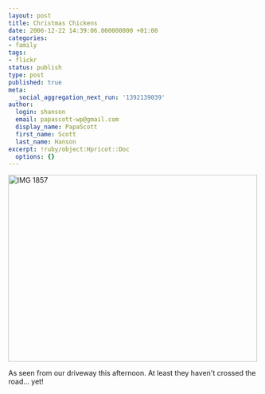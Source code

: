 ```yaml
---
layout: post
title: Christmas Chickens
date: 2006-12-22 14:39:06.000000000 +01:00
categories:
- family
tags:
- flickr
status: publish
type: post
published: true
meta:
  _social_aggregation_next_run: '1392139039'
author:
  login: shanson
  email: papascott-wp@gmail.com
  display_name: PapaScott
  first_name: Scott
  last_name: Hanson
excerpt: !ruby/object:Hpricot::Doc
  options: {}
---
```

<p><a href="http://www.flickr.com/photos/papascott/330022609/" title="Photo Sharing"><img src="http://farm1.static.flickr.com/132/330022609_d9e7b90d42.jpg" width="500" height="375" alt="IMG 1857" /></a></p>
<p>As seen from our driveway this afternoon. At least they haven't crossed the road... yet!</p>
